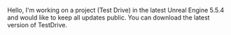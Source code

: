 Hello, I'm working on a project (Test Drive) in the latest Unreal Engine 5.5.4 and would like to keep all updates public. You can download the latest version of TestDrive.
